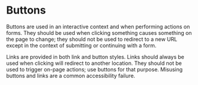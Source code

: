 # Buttons

Buttons are used in an interactive context and when performing actions on forms. They should be used when clicking something causes something on the page to change; they should not be used to redirect to a new URL except in the context of submitting or continuing with a form.

Links are provided in both link and button styles. Links should always be used when clicking will redirect to another location. They should not be used to trigger on-page actions; use buttons for that purpose. Misusing buttons and links are a common accessibility failure.
